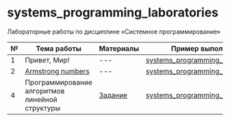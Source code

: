 # systems_programming_laboratories

Лабораторные работы по дисциплине «Системное программирование»

| № | Тема работы | Материалы | Пример выполнения |
|---|-------------|-----------|--------------------|
| 1 | Привет, Мир! | --- | [systems_programming_laboratories_0](https://github.com/eoan-ermine/systems_programming_laboratories_0) |
| 2 | [Armstrong numbers](https://ru.wikipedia.org/wiki/%D0%A7%D0%B8%D1%81%D0%BB%D0%BE_%D0%90%D1%80%D0%BC%D1%81%D1%82%D1%80%D0%BE%D0%BD%D0%B3%D0%B0) | --- | [systems_programming_laboratories_1](https://github.com/eoan-ermine/systems_programming_laboratories_1) |
| 4 | Программирование алгоритмов линейной структуры | [Задание](appendix/labs.pdf) | [systems_programming_laboratories_2](https://github.com/eoan-ermine/systems_programming_laboratories_3) |
